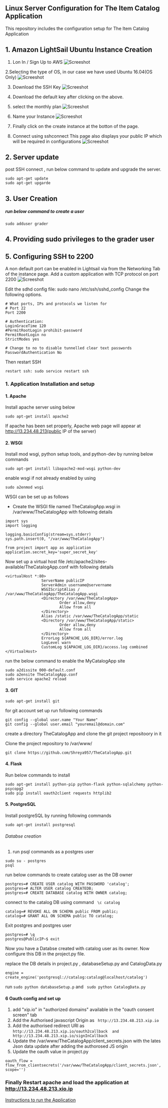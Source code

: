 ## Linux Server Configuration for The Item Catalog Application
This repository includes the configuration setup for The Item Catalog Application


## 1. Amazon LightSail Ubuntu Instance Creation

1. Lon In / Sign Up  to AWS
![Screeshot](https://github.com/Shreya957/TheItemCatalogSetUp/blob/master/images/AWS_SignIn.PNG)

2.Selecting the type of OS, in our case we have used Ubuntu 16.04(OS Only)
![Screeshot](https://github.com/Shreya957/TheItemCatalogSetUp/blob/master/images/select_ubuntu.PNG)

3. Download the SSH Key
![Screeshot](https://github.com/Shreya957/TheItemCatalogSetUp/blob/master/images/key_download_stepone.PNG)

4. Download the default key after clicking on the above.

5. select the monthly plan
![Screeshot](https://github.com/Shreya957/TheItemCatalogSetUp/blob/master/images/monthlyplan.PNG)

6. Name your Instance
![Screeshot](https://github.com/Shreya957/TheItemCatalogSetUp/blob/master/images/nameInstance.PNG)

7. Finally click on the create instance at the botton of the page.

8. Connect using sshconnect 
This page also displays your public IP which will be required in configurations
![Screeshot](https://github.com/Shreya957/TheItemCatalogSetUp/blob/master/images/sshconnect.PNG)



## 2. Server update
post SSH connect , run below command to update and upgrade the server.

```
sudo apt-get update
sudo apt-get upgarde

```

## 3. User Creation

##### run below command to create a user
```
sudo adduser grader

```
## 4. Providing sudo privileges to the grader user






## 5. Configuring SSH to 2200

A non default port can be enabled in Lightsail via from the Networking Tab of the instance page.
Add a custom application with TCP protocol on port 2200
![Screeshot](https://github.com/Shreya957/TheItemCatalogSetUp/blob/master/images/AddingCustom2200.PNG)

Edit the sdhd config file: sudo nano /etc/ssh/sshd_config Change the following options.
```
# What ports, IPs and protocols we listen for
# Port 22
Port 2200

# Authentication:
LoginGraceTime 120
#PermitRootLogin prohibit-password
PermitRootLogin no
StrictModes yes

# Change to no to disable tunnelled clear text passwords
PasswordAuthentication No
```

Then restart SSH 

```
restart ssh: sudo service restart ssh
```

### 1. Application Installation and setup

#### 1. Apache

Install apache server using below

```
sudo apt-get install apache2 

```
If apache has been set properly, Apache web page will appear at http://13.234.48.213(public IP of the server)


#### 2. WSGI

Install mod wsgi, python setup tools, and python-dev by running below commands

```
sudo apt-get install libapache2-mod-wsgi python-dev

```
enable wsgi if not already enabled by using

```
sudo a2enmod wsgi
```
WSGI can be set up as follows

-  Create the WSGI file named TheCatalogApp.wsgi in /var/www/TheCatalogApp with following details

```
import sys
import logging

logging.basicConfig(stream=sys.stderr)
sys.path.insert(0, "/var/www/TheCatalogApp")

from project import app as application
application.secret_key='super_secret_key'

```
Now set up a virtual host file /etc/apache2/sites-available/TheCatalogApp.conf with following details

```
<virtualHost *:80>
                ServerName publicIP
                ServerAdmin username@servername
                WSGIScriptAlias / /var/www/TheCatalogApp/TheCatalogApp.wsgi
                <Directory /var/www/TheCatalogApp>
                        Order allow,deny
                        Allow from all
                </Directory>
                Alias /static /var/www/TheCatalogApp/static
                <Directory /var/www/TheCatalogApp/static>
                        Order allow,deny
                        Allow from all
                </Directory>
                ErrorLog ${APACHE_LOG_DIR}/error.log
                LogLevel warn
                CustomLog ${APACHE_LOG_DIR}/access.log combined
</VirtualHost>

```

run the below command to enable the MyCatalogApp site

```
sudo a2dissite 000-default.conf
sudo a2ensite TheCatalogApp.conf
sudo service apache2 reload

```
#### 3. GIT

```
sudo apt-get install git

```
for git account set up run following commands

```
git config --global user.name "Your Name"
git config --global user.email "youremail@domain.com"

```

create a directory TheCatalogApp and clone the git project repositoory in it

Clone the project repository to /var/www/

```
git clone https://github.com/Shreya957/TheCatalogApp.git

```

#### 4. Flask

Run below commands to install 
```
sudo apt-get install python-pip python-flask python-sqlalchemy python-psycopg2
sudo pip install oauth2client requests httplib2

```


#### 5. PostgreSQL

Install postgreSQL by running following commands
```
sudo apt-get install postgresql

``` 


###### Databse creation

1. run psql commands as a postgres user 

```
sudo su - postgres
psql

```
run below commands to create catalog user as the DB owner

```
postgres=# CREATE USER catalog WITH PASSWORD 'catalog';
postgres=# ALTER USER catalog CREATEDB;
postgres=# CREATE DATABASE catalog WITH OWNER catalog;
```

connect to the catalog DB using command ``` \c catalog```

```
catalog=# REVOKE ALL ON SCHEMA public FROM public;
catalog=# GRANT ALL ON SCHEMA public TO catalog;
```
 Exit postgres and postgres user
 
 ```
 postgres=# \q
postgres@PublicIP~$ exit

```

Now you have a Databse created with catalog user as its owner.
Now configure this DB in the project.py file.

replace the DB details in project.py , databaseSetup.py and CatalogData.py

``` engine = create_engine('postgresql://catalog:catalog@localhost/catalog') ```

run ``` sudo python databaseSetup.p ``` and ``` sudo python CatalogData.py``` 


#### 6 Oauth config and set up

1. add "xip.io" in "authorized domains" available in the "oauth consent screen" tab
2. Add the Authorised javascript Origin as ``` 	http://13.234.48.213.xip.io ```
3. Add the authorised redirect URl as ```http://13.234.48.213.xip.io/oauth2callback	 and http://13.234.48.213.xip.io/signInCallback```
4. Update the /var/www/TheCatalogApp/client_secrets.json with the lates Json data update after adding the authorosed JS origin
5. Update the oauth value in project.py

```oauth_flow = flow_from_clientsecrets('/var/www/TheCatalogApp/client_secrets.json', scope='')```

### Finally  Restart apache and load the application at http://13.234.48.213.xio.ip

[Instructions to run the Application](https://github.com/Shreya957/TheCatalogApp/blob/master/README.md)
